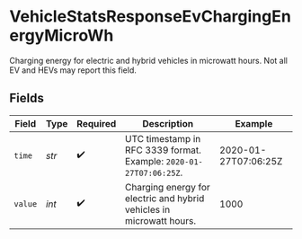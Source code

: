 # VehicleStatsResponseEvChargingEnergyMicroWh

Charging energy for electric and hybrid vehicles in microwatt hours. Not all EV and HEVs may report this field.


## Fields

| Field                                                                | Type                                                                 | Required                                                             | Description                                                          | Example                                                              |
| -------------------------------------------------------------------- | -------------------------------------------------------------------- | -------------------------------------------------------------------- | -------------------------------------------------------------------- | -------------------------------------------------------------------- |
| `time`                                                               | *str*                                                                | :heavy_check_mark:                                                   | UTC timestamp in RFC 3339 format. Example: `2020-01-27T07:06:25Z`.   | 2020-01-27T07:06:25Z                                                 |
| `value`                                                              | *int*                                                                | :heavy_check_mark:                                                   | Charging energy for electric and hybrid vehicles in microwatt hours. | 1000                                                                 |